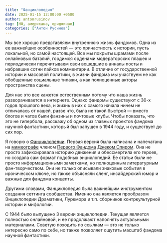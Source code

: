 ```yaml
---
title: "Фанциклопедия"
date: 2025-01-15 12:00:00 +0500
author: antonrusinov
tag: [НФ, американа, ориджинал]
categories: ["Антон Русинов"]
---
```


Мы все хорошо представляем внутреннюю жизнь фандомов. Одна из ее важнейших особенностей — это причастность к истории, пусть локальной, но самой настоящей. Все мы покрыты шрамами после онлайновых баталий, гордимся орденами модераторских плашек и периодически перечитываем свои вошедшие в анналы посты и набравшие сотни лайков комментарии. В отличие от государственной истории и массовой политики, в жизни фандома мы участвуем не как обобщенные социальные типажи, а как полноценные акторы пространства сцены.

Для нас это все кажется естественным потому что наша жизнь разворачивается в интернете. Однако фандомы существуют с 30-х годов прошлого века, и жизнь в них с самого начала ничем не отличалась от нашей, разве что, была не такой быстрой — вместо блогов и чатов были фанзины и почтовые клубы. Чтобы показать, что это не гипербола, расскажу об одном из главных проектов фандома научной фантастики, который был запущен в 1944 году, и существует до сих пор.

Я говорю о [Фанциклопедии](https://fancyclopedia.org/Fancyclopedia_3). Первая версия была написана и напечатана на [мимеографе](https://fancyclopedia.org/Mimeo) членом [Первого Фандома](https://fancyclopedia.org/First_Fandom) [Джеком Спиром](https://fancyclopedia.org/Jack_Speer). Она не просто зафиксировала историю движения и обессмертила его героев, но создала сам формат подобных энциклопедий. Ее статьи были не просто информационными заметками, но полноценным литературным фан-творчеством. Они не только описывали знаковые события в ироническом ключе, но также объясняли сленг, инсайдерский юмор и важные для фандома концепты.

Другими словами, Фанциклопедия была важнейшим инструментом создания сеттинга сообщества.  Именно она является прообразом Энциклопедии Драматики, Луркмора и т.п. сборников контркультурной истории и мифологии.

С 1944 было выпущено 3 версии энциклопедии. Текущая является полностью онлайновой, и ее продолжают наполнять актуальными материалами. Советую походить по ссылкам — это не только интересно само по себе, но также позволяет ощутить масштаб фандома научной фантастики.

